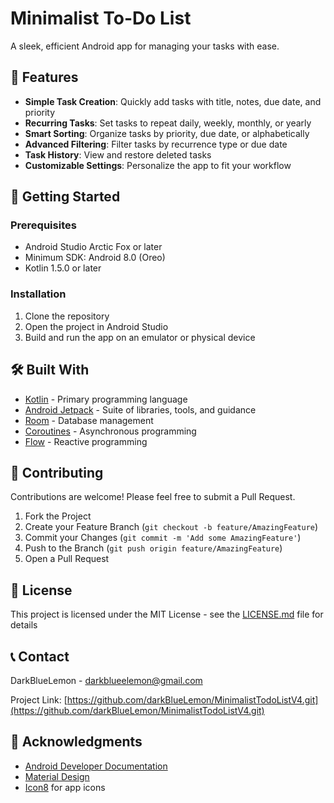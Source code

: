# Minimalist To-Do List

A sleek, efficient Android app for managing your tasks with ease.

## 📱 Features

- **Simple Task Creation**: Quickly add tasks with title, notes, due date, and priority
- **Recurring Tasks**: Set tasks to repeat daily, weekly, monthly, or yearly
- **Smart Sorting**: Organize tasks by priority, due date, or alphabetically
- **Advanced Filtering**: Filter tasks by recurrence type or due date
- **Task History**: View and restore deleted tasks
- **Customizable Settings**: Personalize the app to fit your workflow

## 🚀 Getting Started

### Prerequisites

- Android Studio Arctic Fox or later
- Minimum SDK: Android 8.0 (Oreo)
- Kotlin 1.5.0 or later

### Installation

1. Clone the repository
2. Open the project in Android Studio
3. Build and run the app on an emulator or physical device

## 🛠️ Built With

- [Kotlin](https://kotlinlang.org/) - Primary programming language
- [Android Jetpack](https://developer.android.com/jetpack) - Suite of libraries, tools, and guidance
- [Room](https://developer.android.com/training/data-storage/room) - Database management
- [Coroutines](https://kotlinlang.org/docs/coroutines-overview.html) - Asynchronous programming
- [Flow](https://kotlinlang.org/docs/flow.html) - Reactive programming

## 🤝 Contributing

Contributions are welcome! Please feel free to submit a Pull Request.

1. Fork the Project
2. Create your Feature Branch (`git checkout -b feature/AmazingFeature`)
3. Commit your Changes (`git commit -m 'Add some AmazingFeature'`)
4. Push to the Branch (`git push origin feature/AmazingFeature`)
5. Open a Pull Request

## 📜 License

This project is licensed under the MIT License - see the [LICENSE.md](LICENSE.md) file for details

## 📞 Contact

DarkBlueLemon - darkblueelemon@gmail.com

Project Link: [https://github.com/darkBlueLemon/MinimalistTodoListV4.git](https://github.com/darkBlueLemon/MinimalistTodoListV4.git)

## 🙏 Acknowledgments

- [Android Developer Documentation](https://developer.android.com/docs)
- [Material Design](https://material.io/)
- [Icon8](https://icons8.com/) for app icons
